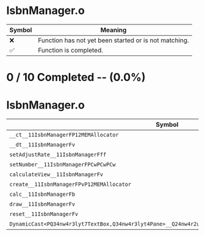 # IsbnManager.o
| Symbol | Meaning 
| ------------- | ------------- 
| :x: | Function has not yet been started or is not matching. 
| :white_check_mark: | Function is completed. 


# 0 / 10 Completed -- (0.0%)
# IsbnManager.o
| Symbol | Decompiled? |
| ------------- | ------------- |
| `__ct__11IsbnManagerFP12MEMAllocator` | :x: |
| `__dt__11IsbnManagerFv` | :x: |
| `setAdjustRate__11IsbnManagerFff` | :x: |
| `setNumber__11IsbnManagerFPCwPCwPCw` | :x: |
| `calculateView__11IsbnManagerFv` | :x: |
| `create__11IsbnManagerFPvP12MEMAllocator` | :x: |
| `calc__11IsbnManagerFb` | :x: |
| `draw__11IsbnManagerFv` | :x: |
| `reset__11IsbnManagerFv` | :x: |
| `DynamicCast<PQ34nw4r3lyt7TextBox,Q34nw4r3lyt4Pane>__Q24nw4r2utFPQ34nw4r3lyt4Pane_PQ34nw4r3lyt7TextBox` | :x: |
